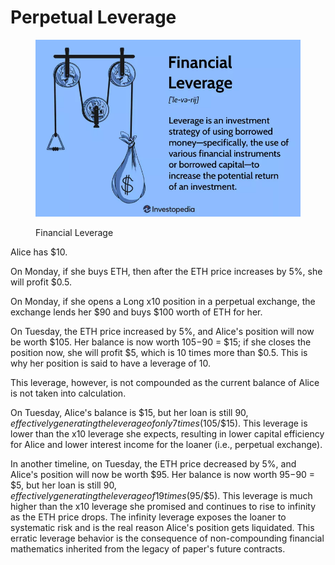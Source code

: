 # Perpetual Leverage

<figure><img src="../.gitbook/assets/image (11).png" alt=""><figcaption><p>Financial Leverage</p></figcaption></figure>

Alice has $10.

On Monday, if she buys ETH, then after the ETH price increases by 5%, she will profit $0.5.

On Monday, if she opens a Long x10 position in a perpetual exchange, the exchange lends her $90 and buys $100 worth of ETH for her.

On Tuesday, the ETH price increased by 5%, and Alice's position will now be worth $105. Her balance is now worth $105-$90 = $15; if she closes the position now, she will profit $5, which is 10 times more than $0.5. This is why her position is said to have a leverage of 10.

This leverage, however, is not compounded as the current balance of Alice is not taken into calculation.

On Tuesday, Alice's balance is $15, but her loan is still $90, effectively generating the leverage of only 7 times ($105/$15). This leverage is lower than the x10 leverage she expects, resulting in lower capital efficiency for Alice and lower interest income for the loaner (i.e., perpetual exchange).

In another timeline, on Tuesday, the ETH price decreased by 5%, and Alice's position will now be worth $95. Her balance is now worth $95-$90 = $5, but her loan is still $90, effectively generating the leverage of 19 times ($95/$5). This leverage is much higher than the x10 leverage she promised and continues to rise to infinity as the ETH price drops. The infinity leverage exposes the loaner to systematic risk and is the real reason Alice's position gets liquidated. This erratic leverage behavior is the consequence of non-compounding financial mathematics inherited from the legacy of paper's future contracts.



